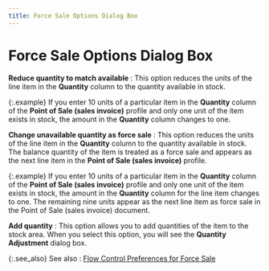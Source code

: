 ```yaml
---
title: Force Sale Options Dialog Box
---
```


# Force Sale Options Dialog Box


**Reduce quantity to match available**
: This option reduces the units of the line item in  the **Quantity** column to the quantity  available in stock.


{:.example}
If you enter 10 units of a particular item in the **Quantity** column of the **Point 
 of Sale (sales invoice)** profile and only one unit of the item exists  in stock, the amount in the **Quantity** column changes to one.


**Change unavailable quantity as force sale**
: This option reduces the units of the line item in  the **Quantity** column to the quantity  available in stock. The balance quantity of the item is treated as a force  sale and appears as the next line item in the **Point 
 of Sale (sales invoice)** profile.


{:.example}
If you enter 10 units of a particular item  in the **Quantity** column of the  **Point of Sale (sales invoice)**  profile and only one unit of the item exists in stock, the amount in the  **Quantity** column for the line item  changes to one. The remaining nine units appear as the next line item  as force sale in the Point of Sale (sales invoice) document.


**Add quantity**
: This option allows you to add quantities of the  item to the stock area. When you select this option, you will see the  **Quantity 
 Adjustment** dialog box.


{:.see_also}
See also
: [Flow  Control Preferences for Force Sale]({{site.pos_baseurl}}/pos-trans/create-pos-doc/pos-si-profile/force-sale/excd-avl-qty/force-sale-item/flow-ctrl-prefs/prefs.html)
